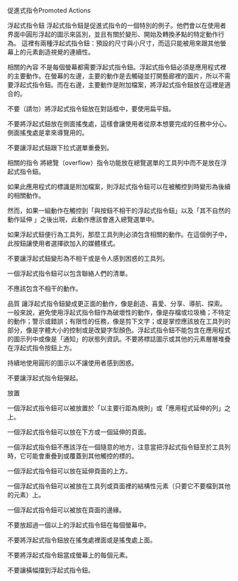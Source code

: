 促進式指令Promoted Actions


浮起式指令鈕
浮起式指令鈕是促進式指令的一個特別的例子。他們會以在使用者界面中圓形浮起的圖示來區別，並且有關於變形、開始及轉換矛點的特定動作行為。
這裡有兩種浮起式指令鈕：預設的尺寸與小尺寸，而這只能被用來跟其他螢幕上的元素創造視覺的連續性。

相關的內容
不是每個螢幕都需要浮起式指令鈕。浮起式指令鈕必須是應用程式裡的主要動作。在螢幕的左邊，主要的動作是去觸碰並打開藝廊裡的圖片，所以不需要浮起式指令鈕。而在右邊，主要動作是附加檔案，將浮起式指令鈕放在這裡是適合的。

不要（請勿）將浮起式指令鈕放在對話框中，要使用扁平鈕。

不要將浮起式鈕放在側面搖曳處，這樣會讓使用者從原本想要完成的任務中分心。側面搖曳處是拿來導覽用的。

不要讓浮起式鈕跟下拉式選單重疊到。

相關的指令
將總覽（overflow）指令功能放在總覽選單的工具列中而不是放在浮起式指令鈕。

如果此應用程式的標識是附加檔案，則浮起式指令鈕可以在被觸控到時變形為後續的相關動作。

然而，如果一組動作在觸控到「與按鈕不相干的浮起式指令鈕」以及「其不自然的動作延伸 」之後出現，此動作應該會進入總覽選單中。

如果浮起式鈕便行為工具列，那麼工具列則必須包含相關的動作。在這個例子中，此按鈕讓使用者選擇欲加入的媒體樣式。

不要讓浮起式鈕變形為不相干或是令人感到困惑的工具列。

一個浮起式指令鈕可以包含聯絡人們的清單。

不應該包含不相干的動作。


品質
讓浮起式指令鈕變成更正面的動作，像是創造、喜愛、分享、導航、探索。
一般來說，避免使用浮起式指令鈕作為破壞性的動作，像是存檔或垃圾桶；不特定的動作；警示或錯誤；有限性的任務，像是剪下文字；或是掌控應該放在工具列的部分，像是字體大小的控制或是改變字型顏色。浮起式指令鈕不能包含在應用程式的圖示列中或像是「通知」的狀態列資訊。不要將標誌圖示或其他的元素層層堆疊在浮起式指令按鈕上方。

持續地使用圓形的圖示以不讓使用者感到困惑。

不要讓浮起式指令鈕彈起。


放置

一個浮起式指令鈕可以被放置於「以主要行距為規則」或「應用程式延伸的列」之上。

一個浮起式指令鈕可以放在下方或一個延伸的頁面。

一個浮起式指令鈕不應該浮在一個隨意的地方，注意當把浮起式指令鈕至於工具列時，它可能會重疊到或覆蓋到其他觸控的標的。

一個浮起式指令鈕可以放在延伸頁面的上方。

一個浮起式指令鈕可以被放在工具列或頁面裡的結構性元素（只要它不要檔到其他的元素）上。

一個浮起式指令鈕可以被放在頁面的邊緣。

不要放超過一個以上的浮起式指令鈕在每個螢幕中。

不要將浮起式指令鈕放在搖曳處裡面或是搖曳處上面。

不要將浮起式指令鈕當成螢幕上的每個元素。

不要讓橫幅擋到浮起式指令鈕。











